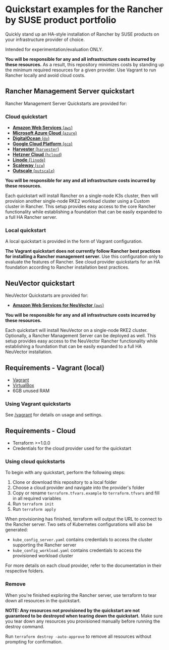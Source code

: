 # Quickstart examples for the Rancher by SUSE product portfolio

Quickly stand up an HA-style installation of Rancher by SUSE products on your infrastructure provider of choice.

Intended for experimentation/evaluation ONLY.

**You will be responsible for any and all infrastructure costs incurred by these resources.**
As a result, this repository minimizes costs by standing up the minimum required resources for a given provider.
Use Vagrant to run Rancher locally and avoid cloud costs.

## Rancher Management Server quickstart

Rancher Management Server Quickstarts are provided for:

### Cloud quickstart

- [**Amazon Web Services** (`aws`)](./rancher/aws)
- [**Microsoft Azure Cloud** (`azure`)](./rancher/azure)
- [**DigitalOcean** (`do`)](./rancher/do)
- [**Google Cloud Platform** (`gcp`)](./rancher/gcp)
- [**Harvester** (`harvester`)](./rancher/harvester)
- [**Hetzner Cloud** (`hcloud`)](./rancher/hcloud)
- [**Linode** (`linode`)](./rancher/linode)
- [**Scaleway** (`scw`)](./rancher/scw)
- [**Outscale** (`outscale`)](./rancher/outscale)

**You will be responsible for any and all infrastructure costs incurred by these resources.**

Each quickstart will install Rancher on a single-node K3s cluster, then will provision another single-node RKE2 workload cluster using a Custom cluster in Rancher.
This setup provides easy access to the core Rancher functionality while establishing a foundation that can be easily expanded to a full HA Rancher server.

### Local quickstart

A local quickstart is provided in the form of Vagrant configuration.

**The Vagrant quickstart does not currently follow Rancher best practices for installing a Rancher management server.**
Use this configuration only to evaluate the features of Rancher.
See cloud provider quickstarts for an HA foundation according to Rancher installation best practices.

## NeuVector quickstart

NeuVector Quickstarts are provided for:

- [**Amazon Web Services for NeuVector** (`aws`)](./neuvector/aws)

**You will be responsible for any and all infrastructure costs incurred by these resources.**

Each quickstart will install NeuVector on a single-node RKE2 cluster. Optionally, a Rancher Management Server can be deployed as well.
This setup provides easy access to the NeuVector Rancher functionality while establishing a foundation that can be easily expanded to a full HA NeuVector installation.

## Requirements - Vagrant (local)

- [Vagrant](https://www.vagrantup.com)
- [VirtualBox](https://www.virtualbox.org)
- 6GB unused RAM

### Using Vagrant quickstarts

See [/vagrant](./vagrant) for details on usage and settings.

## Requirements - Cloud

- Terraform >=1.0.0
- Credentials for the cloud provider used for the quickstart

### Using cloud quickstarts

To begin with any quickstart, perform the following steps:

1. Clone or download this repository to a local folder
2. Choose a cloud provider and navigate into the provider's folder
3. Copy or rename `terraform.tfvars.example` to `terraform.tfvars` and fill in all required variables
4. Run `terraform init`
5. Run `terraform apply`

When provisioning has finished, terraform will output the URL to connect to the Rancher server.
Two sets of Kubernetes configurations will also be generated:
- `kube_config_server.yaml` contains credentials to access the cluster supporting the Rancher server
- `kube_config_workload.yaml` contains credentials to access the provisioned workload cluster

For more details on each cloud provider, refer to the documentation in their respective folders.

### Remove

When you're finished exploring the Rancher server, use terraform to tear down all resources in the quickstart.

**NOTE: Any resources not provisioned by the quickstart are not guaranteed to be destroyed when tearing down the quickstart.**
Make sure you tear down any resources you provisioned manually before running the destroy command.

Run `terraform destroy -auto-approve` to remove all resources without prompting for confirmation.
